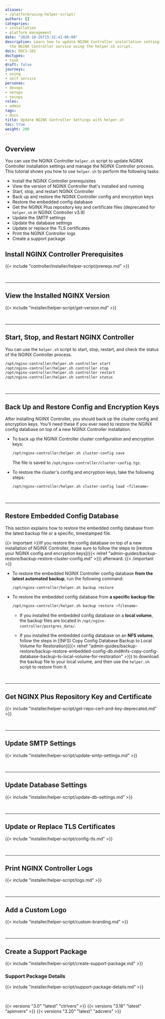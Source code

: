 ```yaml
---
aliases:
- /platform/using-helper-script/
authors: []
categories:
- installation
- platform management
date: "2020-10-26T15:32:41-06:00"
description: Learn how to update NGINX Controller installation settings and manage
  the NGINX Controller service using the helper.sh script.
docs: DOCS-261
doctypes:
- task
draft: false
journeys:
- using
- self service
personas:
- devops
- netops
- secops
roles:
- admin
tags:
- docs
title: Update NGINX Controller Settings with helper.sh
toc: true
weight: 200
---
```


## Overview

You can use the NGINX Controller `helper.sh` script to update NGINX Controller installation settings and manage the NGINX Controller process. This tutorial shows you how to use `helper.sh` to perform the following tasks:

- Install the NGINX Controller prerequisites
- View the version of NGINX Controller that's installed and running
- Start, stop, and restart NGINX Controller
- Back up and restore the NGINX Controller config and encryption keys
- Restore the embedded config database
- Get the NGINX Plus repository key and certificate files (deprecated for `helper.sh` in NGINX Controller v3.9)
- Update the SMTP settings
- Update the database settings
- Update or replace the TLS certificates
- Print the NGINX Controller logs
- Create a support package

## Install NGINX Controller Prerequisites



{{< include "controller/installer/helper-script/prereqs.md" >}}



&nbsp;

---

## View the Installed NGINX Version



{{< include "installer/helper-script/get-version.md" >}}



&nbsp;

---

## Start, Stop, and Restart NGINX Controller


You can use the `helper.sh` script to start, stop, restart, and check the status of the NGINX Controller process.

``` bash
/opt/nginx-controller/helper.sh controller start
/opt/nginx-controller/helper.sh controller stop
/opt/nginx-controller/helper.sh controller restart
/opt/nginx-controller/helper.sh controller status
```

&nbsp;

---

## Back Up and Restore Config and Encryption Keys



After installing NGINX Controller, you should back up the cluster config and encryption keys. You'll need these if you ever need to restore the NGINX config database on top of a new NGINX Controller installation.

- To back up the NGINX Controller cluster configuration and encryption keys:

  ```bash
  /opt/nginx-controller/helper.sh cluster-config save
  ```

  The file is saved to `/opt/nginx-controller/cluster-config.tgz`.

- To restore the cluster's config and encryption keys, take the following steps:

  ```bash
  /opt/nginx-controller/helper.sh cluster-config load <filename>
  ```



&nbsp;

---

## Restore Embedded Config Database



This section explains how to restore the embedded config database from the latest backup file or a specific, timestamped file.

{{< important >}}If you restore the config database on top of a new installation of NGINX Controller, make sure to follow the steps to [restore your NGINX config and encryption keys]({{< relref "admin-guides/backup-restore/backup-restore-cluster-config.md" >}}) afterward. {{< /important >}}

- To restore the embedded NGINX Controller config database **from the latest automated backup**, run the following command:

  ```bash
  /opt/nginx-controller/helper.sh backup restore
  ```

- To restore the embedded config database from **a specific backup file**:

  ```bash
  /opt/nginx-controller/helper.sh backup restore <filename>
  ```

  - If you installed the embedded config database on a **local volume**, the backup files are located in `/opt/nginx-controller/postgres_data/`.

  - If you installed the embedded config database on an **NFS volume**, follow the steps in [(NFS) Copy Config Database Backup to Local Volume for Restoration]({{< relref "admin-guides/backup-restore/backup-restore-embedded-config-db.md#nfs-copy-config-database-backup-to-local-volume-for-restoration" >}}) to download the backup file to your local volume, and then use the `helper.sh` script to restore from it.

&nbsp;



---

## Get NGINX Plus Repository Key and Certificate



{{< include "installer/helper-script/get-repo-cert-and-key-deprecated.md" >}}



&nbsp;

---

## Update SMTP Settings



{{< include "installer/helper-script/update-smtp-settings.md" >}}



&nbsp;

---

## Update Database Settings



{{< include "installer/helper-script/update-db-settings.md" >}}



&nbsp;

---

## Update or Replace TLS Certificates



{{< include "installer/helper-script/config-tls.md" >}}



&nbsp;

---

## Print NGINX Controller Logs



{{< include "installer/helper-script/logs.md" >}}



&nbsp;

---

## Add a Custom Logo



{{< include "installer/helper-script/custom-branding.md" >}}



&nbsp;

---

## Create a Support Package



{{< include "installer/helper-script/create-support-package.md" >}}

### Support Package Details

{{< include "installer/helper-script/support-package-details.md" >}}



&nbsp;

{{< versions "3.0" "latest" "ctrlvers" >}}
{{< versions "3.18" "latest" "apimvers" >}}
{{< versions "3.20" "latest" "adcvers" >}}